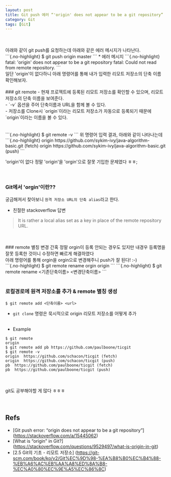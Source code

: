 ```yaml
---
layout: post
title: Git push 에러 “'origin' does not appear to be a git repository”
category: Git
tags: [Git]
---
```


<br>
<br>
아래와 같이 git push를 요청하는데 아래와 같은 에러 메시지가 나타난다.<br>
```{.no-highlight}
$ git push origin master
```
 * 에러 메시지
```{.no-highlight}
fatal: 'origin' does not appear to be a git repository
fatal: Could not read from remote repository.
```
<br>
일단 'origin'이 없다하니 아래 명령어를 통해 내가 입력한 리모트 저장소의 단축 이름 확인해보자.<br>
<br>
### git remote 
 - 현재 프로젝트에 등록된 리모트 저장소를 확인할 수 있으며, 리모트 저장소의 단축 이름을 보여준다. <br>
 - `-v` 옵션을 주어 단축이름과 URL을 함께 볼 수 있다. <br>
 - 저장소를 Clone시 `origin`이라는 리모트 저장소가 자동으로 등록되기 때문에 `origin`이라는 이름을 볼 수 있다.<br>
<br>
<br>
```{.no-highlight}
$ git remote -v
```
위 명령어 입력 결과, 아래와 같이 나타나는데<br>
```{.no-highlight}
origin  https://github.com/sykim-ivy/java-algorithm-basic.git (fetch)
origin  https://github.com/sykim-ivy/java-algorithm-basic.git (push)
```


'origin'이 없다 정말 'origin'을 'orgin'으로 잘못 기입한 문제였다 ㅎㅎ;<br>
<br><br>

### Git에서 'orgin'이란?? 
궁금해져서 찾아보니 `원격 저장소 URL의 단축 alias`라고 한다.<br>
 * 친절한 stackoverflow 답변 
 > It is rather a local alias set as a key in place of the remote repository URL.<br>
<br>
<br>
### remote 별칭 변경
간혹 정말 orgin이 등록 안되는 경우도 있지만 내경우 등록명을 잘못 등록한 것이니 수정하면 빠르게 해결하였다<br>
아래 명령어를 통해 orgin을 orgin으로 변경해주니 push가 잘 된다! :-)<br>
```{.no-highlight}
$ git remote rename orgin origin
```
```{.no-highlight}
$ git remote rename <기존단축이름> <변경단축이름>
```
<br><br>

### 로컬경로에 원격 저장소를 추가 & remote 별칭 생성
```{.no-highlight}
$ git remote add <단축이름> <url>
```
 - `git clone` 명령은 묵시적으로 origin 리모트 저장소를 어떻게 추가
<br><br>
 * Example
```{.no-highlight}
$ git remote
origin
$ git remote add pb https://github.com/paulboone/ticgit
$ git remote -v
origin	https://github.com/schacon/ticgit (fetch)
origin	https://github.com/schacon/ticgit (push)
pb	https://github.com/paulboone/ticgit (fetch)
pb	https://github.com/paulboone/ticgit (push)
```
<br>
<br>
git도 공부해야할 게 많다 ㅎㅎㅎ
<br><br><br>

## Refs
* [Git push error: “origin does not appear to be a git repository”] (https://stackoverflow.com/a/15445062)
* [What is “origin” in Git?] (https://stackoverflow.com/questions/9529497/what-is-origin-in-git)
* [2.5 Git의 기초 - 리모트 저장소] (https://git-scm.com/book/ko/v2/Git%EC%9D%98-%EA%B8%B0%EC%B4%88-%EB%A6%AC%EB%AA%A8%ED%8A%B8-%EC%A0%80%EC%9E%A5%EC%86%8C)

